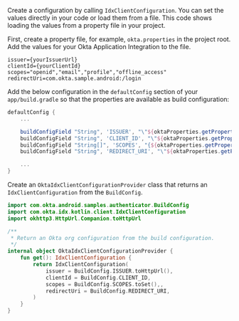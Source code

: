
Create a configuration by calling `IdxClientConfiguration`. You can set the values directly in your code or load them from a file. This code shows loading the values from a property file in your project.

First, create a property file, for example, `okta.properties` in the project root. Add the values for your Okta Application Integration to the file.

```
issuer={yourIssuerUrl}
clientId={yourClientId}
scopes="openid","email","profile","offline_access"
redirectUri=com.okta.sample.android:/login
```

Add the below configuration in the `defaultConfig` section of your `app/build.gradle` so that the properties are available as build configuration:

```gradle
defaultConfig {
    ...

    buildConfigField "String", 'ISSUER', "\"${oktaProperties.getProperty('issuer')}\""
    buildConfigField "String", 'CLIENT_ID', "\"${oktaProperties.getProperty('clientId')}\""
    buildConfigField "String[]", 'SCOPES', "{${oktaProperties.getProperty('scopes')}}"
    buildConfigField "String", 'REDIRECT_URI', "\"${oktaProperties.getProperty('redirectUri')}\""

    ...
}
```

Create an `OktaIdxClientConfigurationProvider` class that returns an `IdxClientConfiguration` from the `BuildConfig`.

```kotlin
import com.okta.android.samples.authenticator.BuildConfig
import com.okta.idx.kotlin.client.IdxClientConfiguration
import okhttp3.HttpUrl.Companion.toHttpUrl

/**
 * Return an Okta org configuration from the build configuration.
 */
internal object OktaIdxClientConfigurationProvider {
    fun get(): IdxClientConfiguration {
        return IdxClientConfiguration(
            issuer = BuildConfig.ISSUER.toHttpUrl(),
            clientId = BuildConfig.CLIENT_ID,
            scopes = BuildConfig.SCOPES.toSet(),,
            redirectUri = BuildConfig.REDIRECT_URI,
        )
    }
}
```
